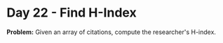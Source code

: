 # Day 22 - Find H-Index

**Problem:** Given an array of citations, compute the researcher's H-index.